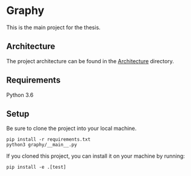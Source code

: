 # Graphy

This is the main project for the thesis.

## Architecture

The project architecture can be found in the [Architecture](/docs/architecture) directory.

## Requirements

Python 3.6

## Setup

Be sure to clone the project into your local machine.

```
pip install -r requirements.txt
python3 graphy/__main__.py 
```

If you cloned this project, you can install it  on your machine by running:

```
pip install -e .[test]
```